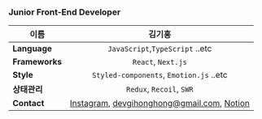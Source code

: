 ### Junior Front-End Developer

| 이름 | 김기홍 |  
|---|:---:|  
| **Language**  | `JavaScript`,`TypeScript` ..etc |  
| **Frameworks**  | `React`, `Next.js` |  
| **Style** | `Styled-components`, `Emotion.js` ..etc |  
| **상태관리** | `Redux`, `Recoil`, `SWR` |  
| **Contact** | [Instagram](https://www.instagram.com/gi._.hong_/), devgihonghong@gmail.com, [Notion](https://www.notion.so/Kim-GiHong-1d0eebe75045431990d8b709b2ac7b49) |  
